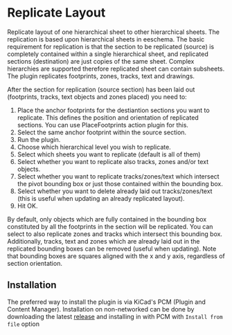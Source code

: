 
# Replicate Layout

Replicate layout of one hierarchical sheet to other hierarchical sheets. The replication is based upon hierarchical sheets in eeschema. The basic requirement for replication is that the section to be replicated (source) is completely contained within a single hierarchical sheet, and replicated sections (destination) are just copies of the same sheet. Complex hierarchies are supported therefore replicated sheet can contain subsheets. The plugin replicates footprints, zones, tracks, text and drawings.

After the section for replication (source section) has been laid out (footprints, tracks, text objects and zones placed) you need to:
1. Place the anchor footprints for the destiantion sections you want to replicate. This defines the position and orientation of replicated sections. You can use PlaceFootprints action plugin for this.
2. Select the same anchor footprint within the source section.
3. Run the plugin.
4. Choose which hierarchical level you wish to replicate.
5. Select which sheets you want to replicate (default is all of them)
6. Select whether you want to replicate also tracks, zones and/or text objects.
7. Select whether you want to replicate tracks/zones/text which intersect the pivot bounding box or just those contained within the bounding box.
8. Select whether you want to delete already laid out tracks/zones/text (this is useful when updating an already replicated layout).
9. Hit OK.

By default, only objects which are fully contained in the bounding box constituted by all the footprints in the section will be replicated. You can select to also replicate zones and tracks which intersect this bounding box. Additionally, tracks, text and zones which are already laid out in the replicated bounding boxes can be removed (useful when updating). Note that bounding boxes are squares aligned with the x and y axis, regardless of section orientation.

## Installation

The preferred way to install the plugin is via KiCad's PCM (Plugin and Content Manager). Installation on non-networked
can be done by downloading the latest [release](https://github.com/MitjaNemec/SaveRestoreLayout/releases) and installing
in with PCM with `Install from file` option 




